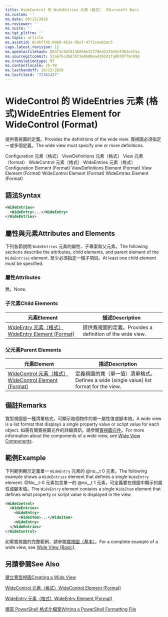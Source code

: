 ```yaml
---
title: WideControl 的 WideEntries 元素（格式） |Microsoft Docs
ms.custom: ''
ms.date: 09/13/2016
ms.reviewer: ''
ms.suite: ''
ms.tgt_pltfrm: ''
ms.topic: article
ms.assetid: 0c4bff45-0960-4b3a-95e7-47f2cee03ac5
caps.latest.revision: 12
ms.openlocfilehash: 083f3c8df8136858e32778ed231943ef983e47aa
ms.sourcegitcommit: 52a67bcd9d7bf3e8600ea4302d1fa8970ff9c998
ms.translationtype: MT
ms.contentlocale: zh-TW
ms.lasthandoff: 10/15/2019
ms.locfileid: "72361427"
---
```

# <a name="wideentries-element-for-widecontrol-format"></a><span data-ttu-id="12ae2-102">WideControl 的 WideEntries 元素 (格式)</span><span class="sxs-lookup"><span data-stu-id="12ae2-102">WideEntries Element for WideControl (Format)</span></span>

<span data-ttu-id="12ae2-103">提供寬視圖的定義。</span><span class="sxs-lookup"><span data-stu-id="12ae2-103">Provides the definitions of the wide view.</span></span> <span data-ttu-id="12ae2-104">寬視圖必須指定一或多個定義。</span><span class="sxs-lookup"><span data-stu-id="12ae2-104">The wide view must specify one or more definitions.</span></span>

<span data-ttu-id="12ae2-105">Configuration 元素（格式） ViewDefinitions 元素（格式） View 元素（format） WideControl 元素（格式） WideEntries 元素（格式）</span><span class="sxs-lookup"><span data-stu-id="12ae2-105">Configuration Element (Format) ViewDefinitions Element (Format) View Element (Format) WideControl Element (Format) WideEntries Element (Format)</span></span>

## <a name="syntax"></a><span data-ttu-id="12ae2-106">語法</span><span class="sxs-lookup"><span data-stu-id="12ae2-106">Syntax</span></span>

```xml
<WideEntries>
  <WideEntry>...</WideEntry>
</WideEntries>

```

## <a name="attributes-and-elements"></a><span data-ttu-id="12ae2-107">屬性與元素</span><span class="sxs-lookup"><span data-stu-id="12ae2-107">Attributes and Elements</span></span>

<span data-ttu-id="12ae2-108">下列各節說明 `WideEntries` 元素的屬性、子專案和父元素。</span><span class="sxs-lookup"><span data-stu-id="12ae2-108">The following sections describe the attributes, child elements, and parent element of the `WideEntries` element.</span></span> <span data-ttu-id="12ae2-109">至少必須指定一個子項目。</span><span class="sxs-lookup"><span data-stu-id="12ae2-109">At least one child element must be specified.</span></span>

### <a name="attributes"></a><span data-ttu-id="12ae2-110">屬性</span><span class="sxs-lookup"><span data-stu-id="12ae2-110">Attributes</span></span>

<span data-ttu-id="12ae2-111">無。</span><span class="sxs-lookup"><span data-stu-id="12ae2-111">None.</span></span>

### <a name="child-elements"></a><span data-ttu-id="12ae2-112">子元素</span><span class="sxs-lookup"><span data-stu-id="12ae2-112">Child Elements</span></span>

|<span data-ttu-id="12ae2-113">元素</span><span class="sxs-lookup"><span data-stu-id="12ae2-113">Element</span></span>|<span data-ttu-id="12ae2-114">描述</span><span class="sxs-lookup"><span data-stu-id="12ae2-114">Description</span></span>|
|-------------|-----------------|
|[<span data-ttu-id="12ae2-115">WideEntry 元素（格式）</span><span class="sxs-lookup"><span data-stu-id="12ae2-115">WideEntry Element (Format)</span></span>](./wideentry-element-for-widecontrol-format.md)|<span data-ttu-id="12ae2-116">提供寬視圖的定義。</span><span class="sxs-lookup"><span data-stu-id="12ae2-116">Provides a definition of the wide view.</span></span>|

### <a name="parent-elements"></a><span data-ttu-id="12ae2-117">父元素</span><span class="sxs-lookup"><span data-stu-id="12ae2-117">Parent Elements</span></span>

|<span data-ttu-id="12ae2-118">元素</span><span class="sxs-lookup"><span data-stu-id="12ae2-118">Element</span></span>|<span data-ttu-id="12ae2-119">描述</span><span class="sxs-lookup"><span data-stu-id="12ae2-119">Description</span></span>|
|-------------|-----------------|
|[<span data-ttu-id="12ae2-120">WideControl 元素（格式）</span><span class="sxs-lookup"><span data-stu-id="12ae2-120">WideControl Element (Format)</span></span>](./widecontrol-element-format.md)|<span data-ttu-id="12ae2-121">定義視圖的寬（單一值）清單格式。</span><span class="sxs-lookup"><span data-stu-id="12ae2-121">Defines a wide (single value) list format for the view.</span></span>|

## <a name="remarks"></a><span data-ttu-id="12ae2-122">備註</span><span class="sxs-lookup"><span data-stu-id="12ae2-122">Remarks</span></span>

<span data-ttu-id="12ae2-123">寬型視圖是一種清單格式，可顯示每個物件的單一屬性值或腳本值。</span><span class="sxs-lookup"><span data-stu-id="12ae2-123">A wide view is a list format that displays a single property value or script value for each object.</span></span> <span data-ttu-id="12ae2-124">如需有關寬視圖元件的詳細資訊，請參閱[寬視圖元件](./creating-a-wide-view.md)。</span><span class="sxs-lookup"><span data-stu-id="12ae2-124">For more information about the components of a wide view, see [Wide View Components](./creating-a-wide-view.md).</span></span>

## <a name="example"></a><span data-ttu-id="12ae2-125">範例</span><span class="sxs-lookup"><span data-stu-id="12ae2-125">Example</span></span>

<span data-ttu-id="12ae2-126">下列範例顯示定義單一 `WideEntry` 元素的 @no__t 0 元素。</span><span class="sxs-lookup"><span data-stu-id="12ae2-126">The following example shows a `WideEntries` element that defines a single `WideEntry` element.</span></span> <span data-ttu-id="12ae2-127">@No__t-0 元素包含單一的 @no__t 1 元素，可定義要在視圖中顯示的屬性或腳本值。</span><span class="sxs-lookup"><span data-stu-id="12ae2-127">The `WideEntry` element contains a single `WideItem` element that defines what property or script value is displayed in the view.</span></span>

```xml
<WideControl>
  <WideEntries>
    <WideEntry>
      <WideItem>...</WideItem>
    <WideEntry>
  </WideEntries>
</WideControl>
```

<span data-ttu-id="12ae2-128">如需寬視圖的完整範例，請參閱[寬視圖（基本）](./wide-view-basic.md)。</span><span class="sxs-lookup"><span data-stu-id="12ae2-128">For a complete example of a wide view, see [Wide View (Basic)](./wide-view-basic.md).</span></span>

## <a name="see-also"></a><span data-ttu-id="12ae2-129">另請參閱</span><span class="sxs-lookup"><span data-stu-id="12ae2-129">See Also</span></span>

[<span data-ttu-id="12ae2-130">建立寬型視圖</span><span class="sxs-lookup"><span data-stu-id="12ae2-130">Creating a Wide View</span></span>](./creating-a-wide-view.md)

[<span data-ttu-id="12ae2-131">WideControl 元素（格式）</span><span class="sxs-lookup"><span data-stu-id="12ae2-131">WideControl Element (Format)</span></span>](./widecontrol-element-format.md)

[<span data-ttu-id="12ae2-132">WideEntry 元素（格式）</span><span class="sxs-lookup"><span data-stu-id="12ae2-132">WideEntry Element (Format)</span></span>](./wideentry-element-for-widecontrol-format.md)

[<span data-ttu-id="12ae2-133">撰寫 PowerShell 格式化檔案</span><span class="sxs-lookup"><span data-stu-id="12ae2-133">Writing a PowerShell Formatting File</span></span>](./writing-a-powershell-formatting-file.md)
